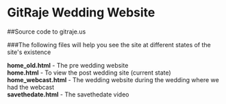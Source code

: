 # GitRaje Wedding Website
  
  
##Source code to gitraje.us  


###The following files will help you see the site at different states of the site's existence

**home_old.html** - The pre wedding website  
**home.html** - To view the post wedding site (current state)
**home_webcast.html** - The wedding website during the wedding where we had the webcast  
**savethedate.html** - The savethedate video

